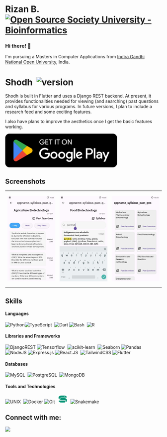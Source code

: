 
# Rizan B. &nbsp; [![Open Source Society University - Bioinformatics ](https://img.shields.io/badge/OSSU-bioinformatics-blue.svg)](https://github.com/open-source-society/bioinformatics)



### Hi there! 👋 

I'm pursuing a Masters in Computer Applications from [Indira Gandhi National Open University](https://iop.ignouonline.ac.in/), India. 



# Shodh &nbsp;![version](https://img.shields.io/badge/v-1.0.0-brightgreen)

Shodh is built in Flutter and uses a Django REST backend. At present, it provides functionalities needed for viewing (and searching) past questions and syllabus for various programs. In future versions, I plan to include a research feed and some exciting features.

I also have plans to improve the aesthetics once I get the basic features working.

<a href="https://play.google.com/store/apps/details?id=com.zeroequalsone.shodh"><img src="./icons/google-play.svg" ></a>

<h2>Screenshots </h2>

<table><tr>
<td>

![Shodh app](./screenshots/1.jpg)

</td>
<td>

![login page](./screenshots/2.jpg)

</td>
<td>

![login page](./screenshots/3.jpg)

</td>
</tr></table>

## Skills

#### Languages

![Python](https://img.shields.io/badge/python-3670A0?style=for-the-badge&logo=python&logoColor=ffdd54)![TypeScript](https://img.shields.io/badge/TypeScript-ED8B00?style=for-the-badge&logo=typescript&logoColor=white)&nbsp;
![Dart](https://img.shields.io/badge/dart-%230175C2.svg?style=for-the-badge&logo=dart&logoColor=white)
![Bash](https://img.shields.io/badge/Bash-121011?style=for-the-badge&logo=gnu-bash&logoColor=white)&nbsp;
![R](https://img.shields.io/badge/R-ED8b00?style-for-the-badge&logo=r&logoColor=white)&nbsp;

#### Libraries and Frameworks

![DjangoREST](https://img.shields.io/badge/DJANGO-REST-ff1709?style=for-the-badge&logo=django&logoColor=white&color=ff1709&labelColor=gray)
![Tensorflow](https://img.shields.io/badge/TensorFlow-FF6F00?style=for-the-badge&logo=tensorflow&logoColor=white)&nbsp;
![scikit-learn](https://img.shields.io/badge/scikit--learn-%23F7931E.svg?style=for-the-badge&logo=scikit-learn&logoColor=white)&nbsp;
![Seaborn](https://img.shields.io/badge/Seaborn-%233F4F75.svg?style=for-the-badge&logo=plotly&logoColor=white)
![Pandas](https://img.shields.io/badge/pandas-%23150458.svg?style=for-the-badge&logo=pandas&logoColor=white)&nbsp;
![NodeJS](https://img.shields.io/badge/node.js-6DA55F?style=for-the-badge&logo=node.js&logoColor=white)
![Express.js](https://img.shields.io/badge/express.js-%23404d59.svg?style=for-the-badge&logo=express&logoColor=%2361DAFB)
![React.JS](https://img.shields.io/badge/react.js-%23FA0F00.svg?style=for-the-badge&logo=react&logoColor=white)&nbsp;
![TailwindCSS](https://img.shields.io/badge/tailwindcss-%2338B2AC.svg?style=for-the-badge&logo=tailwind-css&logoColor=white)
![Flutter](https://img.shields.io/badge/Flutter-%2302569B.svg?style=for-the-badge&logo=Flutter&logoColor=white)

#### Databases

![MySQL](https://img.shields.io/badge/MySQL-00000F?style=for-the-badge&logo=mysql&logoColor=white)&nbsp;
![PostgreSQL](https://img.shields.io/badge/PostgreSQL-316192?style=for-the-badge&logo=postgresql&logoColor=white)&nbsp;
![MongoDB](https://img.shields.io/badge/MongoDB-2311AB00?style=for-the-badge&logo=mongodb&logoColor=white)&nbsp;

#### Tools and Technologies

![UNIX](https://img.shields.io/badge/UNIX-FCC624?style=for-the-badge&logo=Linux&logoColor=black)&nbsp;
![Docker](https://img.shields.io/badge/docker-%230db7ed.svg?style=for-the-badge&logo=docker&logoColor=white)
![Git](https://img.shields.io/badge/GIT-E44C30?style=for-the-badge&logo=git&logoColor=white)&nbsp;
<img src="./icons/logo-snake.svg" width="34" height="28"> &nbsp;![Snakemake](https://img.shields.io/badge/snakemake-green?style=for-the-badge&logo=&logoColor=white)


## Connect with me:

<p align = "center">

[<img src="https://img.shields.io/badge/medium-%2312100E.svg?&style=for-the-badge&logo=medium&logoColor=white&color=black" />](https://medium.com/@rizanb)

</p>
